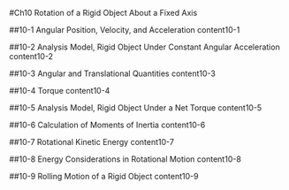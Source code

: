 #Ch10 Rotation of a Rigid Object About a Fixed Axis


##10-1 Angular Position, Velocity, and Acceleration
content10-1

##10-2 Analysis Model, Rigid Object Under Constant Angular Acceleration
content10-2

##10-3 Angular and Translational Quantities
content10-3

##10-4 Torque
content10-4

##10-5 Analysis Model, Rigid Object Under a Net Torque
content10-5

##10-6 Calculation of Moments of Inertia
content10-6

##10-7 Rotational Kinetic Energy
content10-7

##10-8 Energy Considerations in Rotational Motion
content10-8

##10-9 Rolling Motion of a Rigid Object
content10-9

